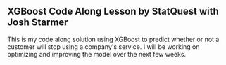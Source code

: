 ## XGBoost Code Along Lesson by StatQuest with Josh Starmer

This is my code along solution using XGBoost to predict whether or not a customer will stop using a company's service. I will be working on optimizing and improving the model over the next few weeks.
